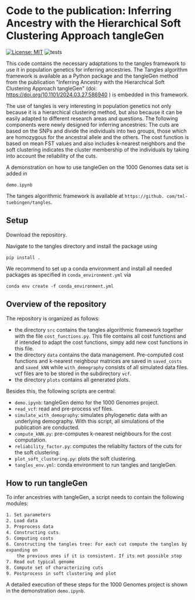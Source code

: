 # Code to the publication: Inferring Ancestry with the Hierarchical Soft Clustering Approach tangleGen

[![License: MIT](https://img.shields.io/badge/License-MIT-blue.svg?color=g&style=plastic)](https://opensource.org/licenses/MIT)
![tests](https://github.com/tml-tuebingen/tangles/workflows/pytesting/badge.svg)

[//]: # (<p align="center">)

[//]: # (  <img src="images/dendrogram.png" width="500"/>)

[//]: # (</p>)

This code contains the necessary adaptations to the tangles framework to use it in 
population genetics for inferring ancestries. The Tangles algorithm framework is 
available as a Python package and the tangleGen method from the publication "Inferring
Ancestry with the Hierarchical Soft Clustering Approach tangleGen" (doi: https://doi.org/10.1101/2024.03.27.586940 ) is embedded in this 
framework.

The use of tangles is very interesting in population genetics not only because it is a 
hierarchical clustering method, but also because it can be easily adapted to different 
research areas and questions. The following components were newly designed for 
inferring ancestries: The cuts are based on the SNPs and divide the individuals into 
two groups, 
those which are homozygous for the ancestral allele and the others. The cost function is
based on mean FST values and also includes k-nearest neighbors and the soft clustering
indicates the cluster membership of the individuals by taking into account the
reliability of the cuts.

A demonstration on how to use tangleGen on the 1000 Genomes data set is added in
```
demo.ipynb
```
The tanges algorithmic framework is available at `https://github.
com/tml-tuebingen/tangles`.


## Setup

Download the repository. 

Navigate to the tangles directory and install the package using

```
pip install .
```

We recommend to set up a conda environment and install all needed packages as 
specified in `conda_environment.yml` via

```
conda env create -f conda_environment.yml
```

## Overview of the repository

The repository is organized as follows:
+ the directory `src` contains the tangles algorithmic framework together with the 
  file `cost_functions.py`. This file contains all cost functions and if intended to 
  adapt the cost functions, simpy add new cost functions in this file. 
+ the directory `data` contains the data management. Pre-computed cost functions and 
  k-nearest neighbour matrices are saved in `saved_costs` and `saved_kNN` while 
  `with_demography` consists of all simulated data files. vcf files are to be stored 
  in the subdirectory `vcf`.
+ the directory `plots` contains all generated plots. 

Besides this, the following scripts are central:
+ `demo.ipynb`: tangleGen demo for the 1000 Genomes project.
+ `read_vcf`: read and pre-process vcf files.
+ `simulate_with_demography`: simulates phylogenetic data with an underlying 
  demography. With this script, all simulations of the publication are conducted.
+ `compute_kNN.py`: pre-computes k-nearest neighbours for the cost computation.
+ `reliability_factor.py`: computes the reliabilty factors of the cuts for the soft 
  clustering.
+ `plot_soft_clustering.py`: plots the soft clustering.
+ `tangles_env.yml`: conda environment to run tangles and tangleGen.

## How to run tangleGen
To infer ancestries with tangleGen, a script needs to contain the following modules:

    1. Set parameters
    2. Load data
    3. Preprocess data
    4. Constructing cuts
    5. Computing costs
    6. Constructing the tangles tree: For each cut compute the tangles by expanding on 
        the previous ones if it is consistent. If its not possible stop
    7. Read out typical genome 
    8. Compute set of characterizing cuts
    9. Postprocess in soft clustering and plot

A detailed execution of these steps for the 1000 Genomes project is shown in the 
demonstration `demo.ipynb`.
